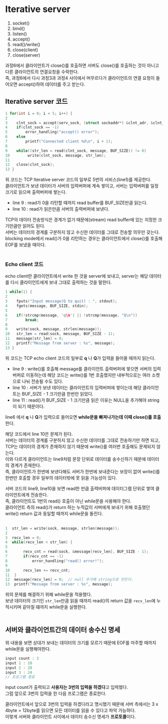 # Iterative server

1. socket()
2. bind()
3. listen()
4. accept()
5. read()/write()
6. close(client)
7. close(server)

과정6에서 클라이언트가 close()를 호출하면 서버도 close()를 호출하는 것이 아니고 다른 클라이언트의 연결요청을 수락한다.<br>
즉, 과정6에서 다시 과정3과 과정4 사이에서 머무르다가 클라이언트의 연결 요청이 들어오면 accept()하여 데이터를 주고 받는다.<br>

## Iterative server 코드

```c
1 for(int i = 0; i < 5; i++) {
2    
3    clnt_sock = accept(serv_sock, (struct sockaddr*) &clnt_adr, &clnt_adr_sz);
4    if(clnt_sock == -1)
5        error_handling("accept() error");
6    else
7        printf("Connected client %d\n", i + 1);
8        
9    while((str_len = read(clnt_sock, message, BUF_SIZE)) != 0)
10        write(clnt_sock, message, str_len);
11   
12   close(clnt_sock);
13 }
```
위 코드는 TCP Iterative server 코드의 일부로 5번의 서비스(line1)를 제공한다.<br>
클라이언트가 보낸 데이터가 서버의 입력버퍼에 계속 쌓이고, 서버는 입력버퍼를 일정 크기로 읽으며 출력버퍼에 쌓는다.<br>

- line 9 : read가 0을 리턴할 때까지 read buffer를 BUF_SIZE만큼 읽는다.
- line 10 : read가 읽은만큼 서버의 출력버퍼에 보낸다.

TCP의 데이터 전송방식은 경계가 없기 때문에(stream) read buffer에 있는 지정한 크기만큼만 읽어도 된다.<br>
서버는 데이터의 경계를 구분하지 않고 수신한 데이터를 그대로 전송할 의무만 갖는다.<br>
blocking mode에서 read()가 0을 리턴하는 경우는 클라이언트에서 close()를 호출해 EOF를 보냈을 때이다.<br><br>

### Echo client 코드

echo client란 클라이언트에서 write 한 것을 server에 보내고, server는 해당 데이터를 다시 클라이언트에게 보내 그대로 출력하는 것을 말한다.<br>

```c
1 while(1) {
2    
3    fputs("Input message(Q to quit) : ", stdout);
4    fgets(message, BUF_SIZE, stdin);
5        
6    if(!strcmp(message, 'q\n') || !strcmp(message, "Q\n"))
7        break;
8        
9    write(sock, message, strlen(message));
10   str_len = read(sock, message, BUF_SIZE - 1);
11   message[str_len] = 0;
12   printf("Message from server : %s", message);
13 }
```
위 코드는 TCP echo client 코드의 일부로 **q** 나 **Q**가 입력을 들어올 때까지 읽는다.<br>

- line 9 : write()를 호출해 message를 클라이언트 출력버퍼에 쌓으면 서버의 입력버퍼로 이동하는데 해당 코드는 write()를 1번 호출했지만 내부적으로는 여러 소켓으로 나눠 전송될 수도 있다.
- line 10 : 서버가 보낸 데이터는 클라이언트의 입력버퍼에 쌓이는데 해당 클라이언트는 BUF_SIZE - 1 크기만큼 한번만 읽었다.
- line 11 : read()가 BUF_SIZE - 1 크기만큼 읽은 이유는 NULL을 추가해야 string이 되기 때문이다.

line6 에서 **q** 나 **Q**가 입력으로 들어오면 **while문을 빠져나가는데 이때 close()를 호출**한다.<br>

해당 코드에서 line 10은 문제가 된다.<br>
서버는 데이터의 경계를 구분하지 않고 수신한 데이터를 그대로 전송하기만 하면 되고, TCP는 데이터의 경계가 존재하지 않기 때문에 write()를 여러번 호출해도 문제되지 않는다.<br>
이와 다르게 클라이언트는 line9처럼 문장 단위로 데이터를 송수신하기 때문에 데이터의 경계가 존재한다.<br>
즉, 클라이언트가 한번에 보낸다해도 서버가 한번에 보내준다는 보장이 없어 write()를 한번만 호출할 경우 일부의 데이터밖에 못 읽을 가능성이 있다.<br>

서버 코드의 line9, line10을 보면 read한 만큼 출력버퍼에 데이터그램 단위로 쌓여 클라이언트에게 전송한다.<br>
즉, 클라이언트도 1번의 read() 호출이 아닌 while문을 사용해야 한다.<br>
클라이언트 측의 read()가 return 하는 누적값이 서버에게 보내기 위해 호출했던 write() return 값과 동일할 때까지 while문을 돌린다.<br><br>

```c
1  str_len = write(sock, message, strlen(message));
2    
3  recv_len = 0;
4  while(recv_len < str_len) {
5        
6       recv_cnt = read(sock, &message[recv_len], BUF_SIZE - 1);
7       if(recv_cnt == -1)
8           error_handling("read() error!");
9       
10      recv_len += recv_cnt;
11  }
12  message[recv_len] = 0;  // null 추가해 string으로 만든다.
13  printf("Message from server : %s", message);
```
위의 문제를 해결하기 위해 while문을 적용했다.<br>
보낸 데이터의 크기인 ```str_len```만큼 읽을 때까지 read()의 return 값을 ```recv_len```에 누적시키며 같아질 떄까지 while문을 실행한다.<br><br>

## 서버와 클라이언트간의 데이터 송수신 명세

위 내용을 보면 상대가 보내는 데이터의 크기를 모르기 때문에 EOF를 마주할 때까지 while문을 실행해야한다.<br>

```c
input count : 3
input 1 : 10
input 2 : 20
input 3 : 24
// 프로그램 종료
```

input count가 출력되고 **사용자는 3번의 입력을 하겠다**고 입력했다.<br>
그럼 앞으로 3번의 입력을 한 다음 프로그램은 종료한다.<br>

클라이언트에서 앞으로 3번의 입력을 하겠다라고 명시했기 때문에 서버 측에서는 3 x 4byte = 12byte를 읽으면 모든 데이터를 읽을 수 있다고 파악 가능하다.<br>
이렇게 서버와 클라이언트 사이에서 데이터 송수신 명세가 **프로토콜**이다.<br>
